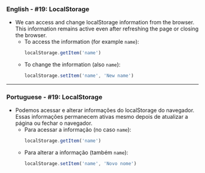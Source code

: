 ### English - #19: LocalStorage
- We can access and change localStorage information from the browser. This information remains active even after refreshing the page or closing the browser.
    - To access the information (for example `name`):
        ```js
        localStorage.getItem('name')
        ```
    - To change the information (also `name`):
        ```js
        localStorage.setItem('name', 'New name')
        ```

***

### Portuguese - #19: LocalStorage
- Podemos acessar e alterar informações do localStorage do navegador. Essas informações permanecem ativas mesmo depois de atualizar a página ou fechar o navegador.
    - Para acessar a informação (no caso `name`):
        ```js
        localStorage.getItem('name')
        ```
    - Para alterar a informação (também `name`):
        ```js
        localStorage.setItem('name', 'Novo nome')
        ```